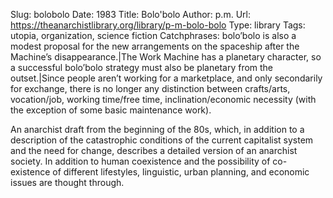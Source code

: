 Slug: bolobolo
Date: 1983
Title: Bolo'bolo
Author: p.m.
Url: https://theanarchistlibrary.org/library/p-m-bolo-bolo
Type: library
Tags: utopia, organization, science fiction
Catchphrases: bolo’bolo is also a modest proposal for the new arrangements on the spaceship after the Machine’s disappearance.|The Work Machine has a planetary character, so a successful bolo’bolo strategy must also be planetary from the outset.|Since people aren’t working for a marketplace, and only secondarily for exchange, there is no longer any distinction between crafts/arts, vocation/job, working time/free time, inclination/economic necessity (with the exception of some basic maintenance work).


An anarchist draft from the beginning of the 80s, which,
in addition to a description of the catastrophic conditions of the current capitalist system and the need for change,
describes a detailed version of an anarchist society. In addition to human coexistence and the possibility of
co-existence of different lifestyles, linguistic, urban planning, and economic issues are thought through.

